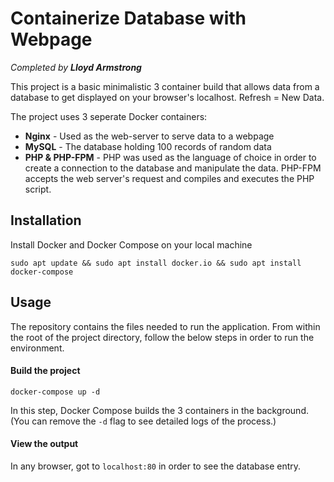 # Containerize Database with Webpage
*Completed by **Lloyd Armstrong***

This project is a basic minimalistic 3 container build that allows data from a database to get displayed on your browser's localhost. Refresh = New Data. 

The project uses 3 seperate Docker containers:

* **Nginx** - Used as the web-server to serve data to a webpage
* **MySQL** - The database holding 100 records of random data
* **PHP & PHP-FPM** - PHP was used as the language of choice in order to create a connection to the database and manipulate the data. PHP-FPM accepts the web server's request and compiles and executes the PHP script.

## Installation

Install Docker and Docker Compose on your local machine

```
sudo apt update && sudo apt install docker.io && sudo apt install docker-compose
```

## Usage

The repository contains the files needed to run the application. From within the root of the project directory, follow the below steps in order to run the environment.

#### Build the project

```
docker-compose up -d
```
In this step, Docker Compose builds the 3 containers in the background. (You can remove the `-d` flag to see detailed logs of the process.)

#### View the output

In any browser, got to `localhost:80` in order to see the database entry. 

